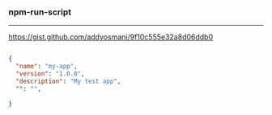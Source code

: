 ### npm-run-script
---
https://gist.github.com/addyosmani/9f10c555e32a8d06ddb0

```json

{
  "name": "my-app",
  "version": "1.0.0",
  "description": "My test app",
  "": "",
  
}
```

```
```

```
```

